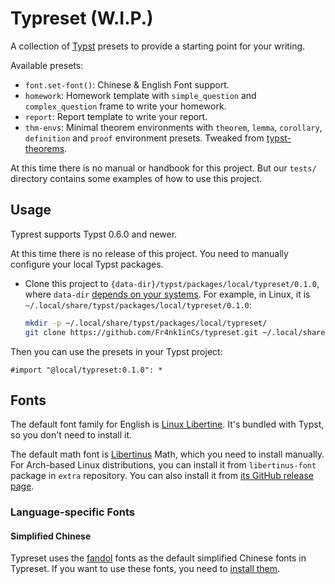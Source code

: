 # Typreset (W.I.P.)

A collection of [Typst](https://typst.app) presets to provide a starting point for your writing.

Available presets:

- `font.set-font()`: Chinese & English Font support.
- `homework`: Homework template with `simple_question` and `complex_question` frame to write your homework.
- `report`: Report template to write your report.
- `thm-envs`: Minimal theorem environments with `theorem`, `lemma`, `corollary`, `definition` and `proof` environment presets. Tweaked from [typst-theorems](https://github.com/sahasatvik/typst-theorems).

At this time there is no manual or handbook for this project. But our `tests/` directory contains some examples of how to use this project.

## Usage

Typrest supports Typst 0.6.0 and newer.

At this time there is no release of this project. You need to manually configure your local Typst packages.

- Clone this project to `{data-dir}/typst/packages/local/typreset/0.1.0`, where `data-dir` [depends on your systems](https://github.com/typst/packages#local-packages). For example, in Linux, it is `~/.local/share/typst/packages/local/typreset/0.1.0`:

  ```bash
  mkdir -p ~/.local/share/typst/packages/local/typreset/
  git clone https://github.com/Fr4nk1inCs/typreset.git ~/.local/share/typst/packages/local/typreset/0.1.0
  ```

Then you can use the presets in your Typst project:

```typ
#import "@local/typreset:0.1.0": *
```

## Fonts

The default font family for English is [Linux Libertine](https://linuxlibertine.sourceforge.net/Libertine-EN.html). It's bundled with Typst, so you don't need to install it.

The default math font is [Libertinus](https://github.com/alerque/libertinus) Math, which you need to install manually.
For Arch-based Linux distributions, you can install it from `libertinus-font`
package in `extra` repository. You can also install it from
[its GitHub release page](https://github.com/alerque/libertinus/releases).

### Language-specific Fonts

#### Simplified Chinese

Typreset uses the [fandol](https://ctan.org/pkg/fandol) fonts as the default simplified Chinese fonts in Typreset. If you want to use these fonts, you need to [install them](https://mirrors.ctan.org/fonts/fandol.zip).
